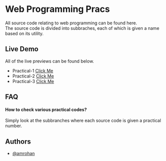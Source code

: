 
# Web Programming Pracs

All source code relating to web programming can be found here.\
The source code is divided into subbraches, each of which is given a name based on its utility.


## Live Demo
All of the live previews can be found below.

- Practical-1 [Click Me](https://1.pracs.ml)
- Practical-2 [Click Me](https://2.pracs.ml)
- Practical-3 [Click Me](https://3.pracs.ml)

  
## FAQ

#### How to check various practical codes?

Simply look at the subbranches where each source code is given a practical number.

  
## Authors

- [@amrohan](https://www.instagram.com/amrohann)

  

